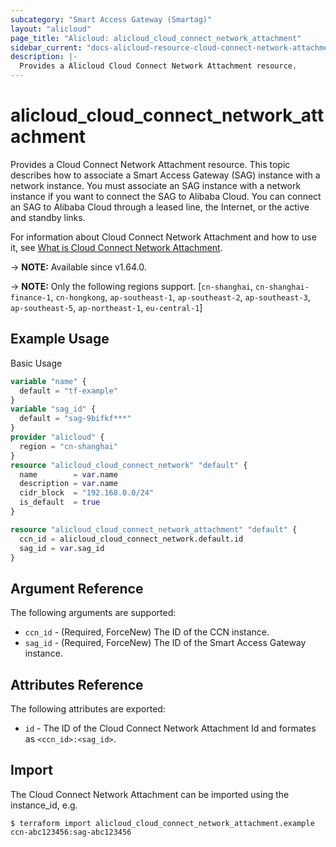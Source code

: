 ```yaml
---
subcategory: "Smart Access Gateway (Smartag)"
layout: "alicloud"
page_title: "Alicloud: alicloud_cloud_connect_network_attachment"
sidebar_current: "docs-alicloud-resource-cloud-connect-network-attachment"
description: |-
  Provides a Alicloud Cloud Connect Network Attachment resource.
---
```


# alicloud_cloud_connect_network_attachment

Provides a Cloud Connect Network Attachment resource. This topic describes how to associate a Smart Access Gateway (SAG) instance with a network instance. You must associate an SAG instance with a network instance if you want to connect the SAG to Alibaba Cloud. You can connect an SAG to Alibaba Cloud through a leased line, the Internet, or the active and standby links.

For information about Cloud Connect Network Attachment and how to use it, see [What is Cloud Connect Network Attachment](https://www.alibabacloud.com/help/en/smart-access-gateway/latest/bindsmartaccessgateway).

-> **NOTE:** Available since v1.64.0.

-> **NOTE:** Only the following regions support. [`cn-shanghai`, `cn-shanghai-finance-1`, `cn-hongkong`, `ap-southeast-1`, `ap-southeast-2`, `ap-southeast-3`, `ap-southeast-5`, `ap-northeast-1`, `eu-central-1`]

## Example Usage

Basic Usage

```terraform
variable "name" {
  default = "tf-example"
}
variable "sag_id" {
  default = "sag-9bifkf***"
}
provider "alicloud" {
  region = "cn-shanghai"
}
resource "alicloud_cloud_connect_network" "default" {
  name        = var.name
  description = var.name
  cidr_block  = "192.168.0.0/24"
  is_default  = true
}

resource "alicloud_cloud_connect_network_attachment" "default" {
  ccn_id = alicloud_cloud_connect_network.default.id
  sag_id = var.sag_id
}
```
## Argument Reference

The following arguments are supported:

* `ccn_id` - (Required, ForceNew) The ID of the CCN instance.
* `sag_id` - (Required, ForceNew) The ID of the Smart Access Gateway instance.

## Attributes Reference

The following attributes are exported:

* `id` - The ID of the Cloud Connect Network Attachment Id and formates as `<ccn_id>:<sag_id>`.

## Import

The Cloud Connect Network Attachment can be imported using the instance_id, e.g.

```shell
$ terraform import alicloud_cloud_connect_network_attachment.example ccn-abc123456:sag-abc123456
```
